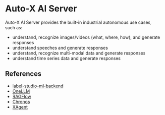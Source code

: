 # Auto-X AI Server

Auto-X AI Server provides the built-in industrial autonomous use cases, such as:
- understand, recognize images/videos (what, where, how), and generate responses
- understand speeches and generate responses
- understand, recognize multi-modal data and generate responses
- understand time series data and generate responses



## References

- [label-studio-ml-backend](https://github.com/HumanSignal/label-studio-ml-backend)
- [OneLLM](https://github.com/csuhan/OneLLM)
- [RAGFlow](https://github.com/infiniflow/ragflow)
- [Chronos](https://github.com/amazon-science/chronos-forecasting)
- [XAgent](https://github.com/OpenBMB/XAgent)